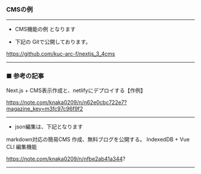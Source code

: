 
### CMSの例
***
* CMS機能の例 となります

* 下記の Gitで公開しております。

https://github.com/kuc-arc-f/nextjs_3_4cms

***
### ■ 参考の記事

Next.js + CMS表示作成と、netlifyにデプロイする【作例】

https://note.com/knaka0209/n/n62e0cbc722e7?magazine_key=m3fc97c96f9f2

***
* json編集は、下記となります

markdown対応の簡易CMS 作成、無料ブログを公開する。 IndexedDB + Vue CLI 編集機能

https://note.com/knaka0209/n/nfbe2ab41a344?

***

